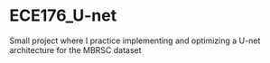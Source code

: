 # ECE176_U-net

Small project where I practice implementing and optimizing a U-net architecture for the MBRSC dataset
